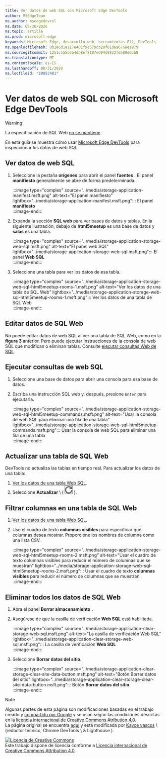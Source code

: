 ```yaml
---
title: Ver datos de web SQL con Microsoft Edge DevTools
author: MSEdgeTeam
ms.author: msedgedevrel
ms.date: 08/28/2020
ms.topic: article
ms.prod: microsoft-edge
keywords: Microsoft Edge, desarrollo web, herramientas F12, DevTools
ms.openlocfilehash: 8b2e6d1a117e401f9e579cb28f81da9676eea979
ms.sourcegitcommit: 1251c555c6b4db8ef8187ed94d8832fdb89d03b8
ms.translationtype: MT
ms.contentlocale: es-ES
ms.lasthandoff: 08/31/2020
ms.locfileid: "10983481"
---
```

<!-- Copyright Kayce Basques 

   Licensed under the Apache License, Version 2.0 (the "License");
   you may not use this file except in compliance with the License.
   You may obtain a copy of the License at

       https://www.apache.org/licenses/LICENSE-2.0

   Unless required by applicable law or agreed to in writing, software
   distributed under the License is distributed on an "AS IS" BASIS,
   WITHOUT WARRANTIES OR CONDITIONS OF ANY KIND, either express or implied.
   See the License for the specific language governing permissions and
   limitations under the License.  -->





# Ver datos de web SQL con Microsoft Edge DevTools   



> [!WARNING]
> La especificación de SQL Web [no se mantiene][W3CWebSQLStatus].  

En esta guía se muestra cómo usar [Microsoft Edge DevTools][MicrosoftEdgeDevTools] para inspeccionar los datos de web SQL.  

## Ver datos de web SQL   

1.  Seleccione la pestaña **orígenes** para abrir el panel **fuentes** .  El panel **manifiesto** generalmente se abre de forma predeterminada.  
    
    :::image type="complex" source="../media/storage-application-manifest.msft.png" alt-text="El panel manifiesto" lightbox="../media/storage-application-manifest.msft.png":::
       El panel **manifiesto**  
    :::image-end:::  
    
1.  Expanda la sección **SQL web** para ver bases de datos y tablas.  En la siguiente ilustración, debajo de **html5meetup** es una base de datos y **salas** es una tabla.  
    
    :::image type="complex" source="../media/storage-application-storage-web-sql.msft.png" alt-text="El panel web SQL" lightbox="../media/storage-application-storage-web-sql.msft.png":::
       El panel **Web SQL**  
    :::image-end:::  
    
1.  Seleccione una tabla para ver los datos de esa tabla.  
    
    :::image type="complex" source="../media/storage-application-storage-web-sql-html5meetup-rooms-1.msft.png" alt-text="Ver los datos de una tabla de SQL Web" lightbox="../media/storage-application-storage-web-sql-html5meetup-rooms-1.msft.png":::
       Ver los datos de una tabla de SQL Web  
    :::image-end:::  
    
## Editar datos de SQL Web   

No puede editar datos de web SQL al ver una tabla de SQL Web, como en la **figura 3** anterior.  Pero puede ejecutar instrucciones de la consola de web SQL que modifican o eliminan tablas.  Consulte [ejecutar consultas Web de SQL](#run-web-sql-queries).  

## Ejecutar consultas de web SQL   

1.  Seleccione una base de datos para abrir una consola para esa base de datos.  
1.  Escriba una instrucción SQL web y, después, presione `Enter` para ejecutarla.  
    
    :::image type="complex" source="../media/storage-application-storage-web-sql-html5meetup-commands.msft.png" alt-text="Usar la consola de web SQL para eliminar una fila de una tabla" lightbox="../media/storage-application-storage-web-sql-html5meetup-commands.msft.png":::
       Usar la consola de web SQL para eliminar una fila de una tabla  
    :::image-end:::  
    
## Actualizar una tabla de SQL Web   

DevTools no actualiza las tablas en tiempo real.  Para actualizar los datos de una tabla:  

1.  [Ver los datos de una tabla Web SQL](#view-web-sql-data).  
1.  Seleccione **Actualizar** \ ( ![ actualizar ][ImageRefreshIcon] \).  
    
## Filtrar columnas en una tabla de SQL Web   

1.  [Ver los datos de una tabla Web SQL](#view-web-sql-data).  
1.  Use el cuadro de texto **columnas visibles** para especificar qué columnas desea mostrar.  Proporcione los nombres de columna como una lista CSV.  
    
    :::image type="complex" source="../media/storage-application-storage-web-sql-html5meetup-rooms-2.msft.png" alt-text="Usar el cuadro de texto columnas visibles para reducir el número de columnas que se muestran" lightbox="../media/storage-application-storage-web-sql-html5meetup-rooms-2.msft.png":::
       Usar el cuadro de texto **columnas visibles** para reducir el número de columnas que se muestran  
    :::image-end:::  
    
## Eliminar todos los datos de SQL Web   

1.  Abra el panel **Borrar almacenamiento** .  
1.  Asegúrese de que la casilla de verificación **Web SQL** está habilitada.  
    
    :::image type="complex" source="../media/storage-application-clear-storage-web-sql.msft.png" alt-text="La casilla de verificación Web SQL" lightbox="../media/storage-application-clear-storage-web-sql.msft.png":::
       La casilla de verificación **Web SQL**  
    :::image-end:::  
    
1.  Seleccione **Borrar datos del sitio**.  
    
    :::image type="complex" source="../media/storage-application-clear-storage-clear-site-data-button.msft.png" alt-text="Botón Borrar datos del sitio" lightbox="../media/storage-application-clear-storage-clear-site-data-button.msft.png":::
       Botón **Borrar datos del sitio**  
    :::image-end:::  
    
<!--  
 


-->  

<!-- image links -->  

[ImageRefreshIcon]: ../media/refresh-icon.msft.png  

<!-- links -->  

[MicrosoftEdgeDevTools]: ../../devtools-guide-chromium.md "Herramientas para desarrolladores de Microsoft Edge (cromo) | Microsoft docs"  

[W3CWebSQLStatus]: https://w3.org/TR/webdatabase/#status-of-this-document "Base de datos Web SQL | RELATIVA"  

> [!NOTE]
> Algunas partes de esta página son modificaciones basadas en el trabajo creado y [compartido por Google][GoogleSitePolicies] y se usan según las condiciones descritas en la [licencia internacional de Creative Commons Atribution 4,0][CCA4IL].  
> La página original se encuentra [aquí](https://developers.google.com/web/tools/chrome-devtools/storage/websql) y está modificada por [Kayce vascos][KayceBasques] \ (redactor técnico, Chrome DevTools \ & Lighthouse \).  

[![Licencia de Creative Commons][CCby4Image]][CCA4IL]  
Este trabajo dispone de licencia conforme a [Licencia internacional de Creative Commons Attribution 4.0][CCA4IL].  

[CCA4IL]: https://creativecommons.org/licenses/by/4.0  
[CCby4Image]: https://i.creativecommons.org/l/by/4.0/88x31.png  
[GoogleSitePolicies]: https://developers.google.com/terms/site-policies  
[KayceBasques]: https://developers.google.com/web/resources/contributors/kaycebasques  

